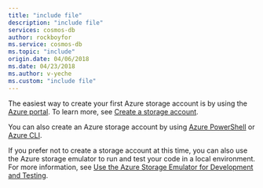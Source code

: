 ```yaml
---
title: "include file"
description: "include file"
services: cosmos-db
author: rockboyfor
ms.service: cosmos-db
ms.topic: "include"
origin.date: 04/06/2018
ms.date: 04/23/2018
ms.author: v-yeche
ms.custom: "include file"
---
```

The easiest way to create your first Azure storage account is by using the [Azure portal](https://portal.azure.cn). To learn more, see [Create a storage account](../articles/storage/common/storage-create-storage-account.md#create-a-storage-account).

You can also create an Azure storage account by using [Azure PowerShell](../articles/storage/common/storage-powershell-guide-full.md) or [Azure CLI](../articles/storage/common/storage-azure-cli.md).

If you prefer not to create a storage account at this time, you can also use the Azure storage emulator to run and test your code in a local environment. For more information, see [Use the Azure Storage Emulator for Development and Testing](../articles/storage/common/storage-use-emulator.md).
<!-- Update_Description: new articles on cosmos db create storage account -->
<!--ms.date: 04/23/2018-->